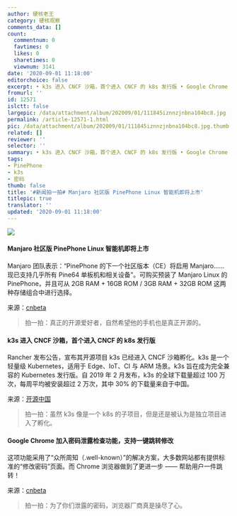 ```yaml
---
author: 硬核老王
category: 硬核观察
comments_data: []
count:
  commentnum: 0
  favtimes: 0
  likes: 0
  sharetimes: 0
  viewnum: 3141
date: '2020-09-01 11:18:00'
editorchoice: false
excerpt: • k3s 进入 CNCF 沙箱，首个进入 CNCF 的 k8s 发行版 • Google Chrome 加入密码泄露检查功能，支持一键跳转修改
fromurl: ''
id: 12571
islctt: false
largepic: /data/attachment/album/202009/01/111845iznnzjnbna104bc8.jpg
permalink: /article-12571-1.html
pic: /data/attachment/album/202009/01/111845iznnzjnbna104bc8.jpg.thumb.jpg
related: []
reviewer: ''
selector: ''
summary: • k3s 进入 CNCF 沙箱，首个进入 CNCF 的 k8s 发行版 • Google Chrome 加入密码泄露检查功能，支持一键跳转修改
tags:
- PinePhone
- k3s
- 密码
thumb: false
title: '#新闻拍一拍# Manjaro 社区版 PinePhone Linux 智能机即将上市'
titlepic: true
translator: ''
updated: '2020-09-01 11:18:00'
---
```


![](/data/attachment/album/202009/01/111845iznnzjnbna104bc8.jpg)


#### Manjaro 社区版 PinePhone Linux 智能机即将上市


Manjaro 团队表示：“PinePhone 的下一个社区版本（CE）将启用 Manjaro……现已支持几乎所有 Pine64 单板机和相关设备”。可购买预装了 Manjaro Linux 的 PinePhone，并且可从 2GB RAM + 16GB ROM / 3GB RAM + 32GB ROM 这两种存储组合中进行选择。


来源：[cnbeta](https://www.cnbeta.com/articles/tech/1023045.htm "https://www.cnbeta.com/articles/tech/1023045.htm")



> 
> 拍一拍：真正的开源爱好者，自然希望他的手机也是真正开源的。
> 
> 
> 


#### k3s 进入 CNCF 沙箱，首个进入 CNCF 的 k8s 发行版


Rancher 发布公告，宣布其开源项目 k3s 已经进入 CNCF 沙箱孵化。k3s 是一个轻量级 Kubernetes，适用于 Edge、IoT、CI 与 ARM 场景。k3s 旨在成为完全兼容的 Kubernetes 发行版。自 2019 年 2 月发布，k3s 的全球下载量超过 100 万次，每周平均被安装超过 2 万次，其中 30% 的下载量来自于中国。


来源：[开源中国](https://www.oschina.net/news/118294/k3s-joins-cncf-sandbox "https://www.oschina.net/news/118294/k3s-joins-cncf-sandbox")



> 
> 拍一拍：虽然 k3s 像是一个 k8s 的子项目，但是还是被认为是独立项目进入了孵化。
> 
> 
> 


#### Google Chrome 加入密码泄露检查功能，支持一键跳转修改


这项功能采用了“众所周知（.well-known）”的解决方案，大多数网站都有提供标准的“修改密码”页面。而 Chrome 浏览器做到了更进一步 —— 帮助用户一件跳转！


来源：[cnbeta](https://www.cnbeta.com/articles/tech/1023053.htm "https://www.cnbeta.com/articles/tech/1023053.htm")



> 
> 拍一拍：为了你们泄露的密码，浏览器厂商真是操尽了心。
> 
> 
>